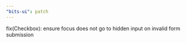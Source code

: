 ```yaml
---
"bits-ui": patch
---
```


fix(Checkbox): ensure focus does not go to hidden input on invalid form submission
